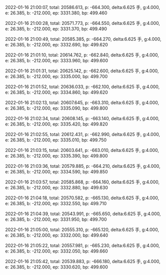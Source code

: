 2022-01-16 21:00:07, total: 20586.613, p: -664.300, delta:6.625 手, g:4.000, e: 26.385, b: -212.000, ep: 3331.380, bp: 499.460

2022-01-16 21:00:28, total: 20571.773, p: -664.550, delta:6.625 手, g:4.000, e: 26.385, b: -212.000, ep: 3331.370, bp: 499.490

2022-01-16 21:00:49, total: 20585.385, p: -664.270, delta:6.625 手, g:4.000, e: 26.385, b: -212.000, ep: 3332.690, bp: 499.620

2022-01-16 21:01:10, total: 20614.762, p: -662.840, delta:6.625 手, g:4.000, e: 26.385, b: -212.000, ep: 3333.960, bp: 499.600

2022-01-16 21:01:31, total: 20625.142, p: -662.600, delta:6.625 手, g:4.000, e: 26.385, b: -212.000, ep: 3335.000, bp: 499.700

2022-01-16 21:01:52, total: 20636.033, p: -662.100, delta:6.625 手, g:4.000, e: 26.385, b: -212.000, ep: 3334.860, bp: 499.620

2022-01-16 21:02:13, total: 20607.645, p: -663.310, delta:6.625 手, g:4.000, e: 26.385, b: -212.000, ep: 3335.090, bp: 499.800

2022-01-16 21:02:34, total: 20608.145, p: -663.140, delta:6.625 手, g:4.000, e: 26.385, b: -212.000, ep: 3335.420, bp: 499.820

2022-01-16 21:02:55, total: 20612.431, p: -662.990, delta:6.625 手, g:4.000, e: 26.385, b: -212.000, ep: 3335.010, bp: 499.750

2022-01-16 21:03:15, total: 20603.641, p: -663.010, delta:6.625 手, g:4.000, e: 26.385, b: -212.000, ep: 3335.390, bp: 499.800

2022-01-16 21:03:36, total: 20579.885, p: -664.210, delta:6.625 手, g:4.000, e: 26.385, b: -212.000, ep: 3334.590, bp: 499.850

2022-01-16 21:03:57, total: 20585.868, p: -664.160, delta:6.625 手, g:4.000, e: 26.385, b: -212.000, ep: 3332.880, bp: 499.630

2022-01-16 21:04:18, total: 20570.582, p: -665.130, delta:6.625 手, g:4.000, e: 26.385, b: -212.000, ep: 3332.550, bp: 499.710

2022-01-16 21:04:39, total: 20543.991, p: -665.650, delta:6.625 手, g:4.000, e: 26.385, b: -212.000, ep: 3331.950, bp: 499.700

2022-01-16 21:05:00, total: 20555.310, p: -665.120, delta:6.625 手, g:4.000, e: 26.385, b: -212.000, ep: 3332.000, bp: 499.640

2022-01-16 21:05:22, total: 20557.981, p: -665.230, delta:6.625 手, g:4.000, e: 26.385, b: -212.000, ep: 3332.050, bp: 499.660

2022-01-16 21:05:42, total: 20539.883, p: -666.180, delta:6.625 手, g:4.000, e: 26.385, b: -212.000, ep: 3330.620, bp: 499.600